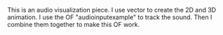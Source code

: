 This is an audio visualization piece. I use vector to create the 2D and 3D animation. I use the OF "audioinputexample" to track the sound.
Then I combine them together to make this OF work.